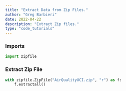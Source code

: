 ```yaml
---
title: "Extract Data from Zip Files."
author: "Greg Barbieri"
date: 2022-04-22
description: "Extract Zip files."
type: "code_tutorials"
--- 
```


### Imports

```python
import zipfile
```
### Extract Zip File

```python
with zipfile.ZipFile("AirQualityUCI.zip", "r") as f:
    f.extractall()
```
